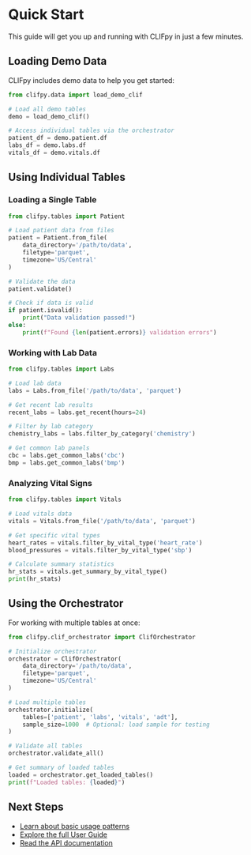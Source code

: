 # Quick Start

This guide will get you up and running with CLIFpy in just a few minutes.

## Loading Demo Data

CLIFpy includes demo data to help you get started:

```python
from clifpy.data import load_demo_clif

# Load all demo tables
demo = load_demo_clif()

# Access individual tables via the orchestrator
patient_df = demo.patient.df
labs_df = demo.labs.df
vitals_df = demo.vitals.df
```

## Using Individual Tables

### Loading a Single Table

```python
from clifpy.tables import Patient

# Load patient data from files
patient = Patient.from_file(
    data_directory='/path/to/data',
    filetype='parquet',
    timezone='US/Central'
)

# Validate the data
patient.validate()

# Check if data is valid
if patient.isvalid():
    print("Data validation passed!")
else:
    print(f"Found {len(patient.errors)} validation errors")
```

### Working with Lab Data

```python
from clifpy.tables import Labs

# Load lab data
labs = Labs.from_file('/path/to/data', 'parquet')

# Get recent lab results
recent_labs = labs.get_recent(hours=24)

# Filter by lab category
chemistry_labs = labs.filter_by_category('chemistry')

# Get common lab panels
cbc = labs.get_common_labs('cbc')
bmp = labs.get_common_labs('bmp')
```

### Analyzing Vital Signs

```python
from clifpy.tables import Vitals

# Load vitals data
vitals = Vitals.from_file('/path/to/data', 'parquet')

# Get specific vital types
heart_rates = vitals.filter_by_vital_type('heart_rate')
blood_pressures = vitals.filter_by_vital_type('sbp')

# Calculate summary statistics
hr_stats = vitals.get_summary_by_vital_type()
print(hr_stats)
```

## Using the Orchestrator

For working with multiple tables at once:

```python
from clifpy.clif_orchestrator import ClifOrchestrator

# Initialize orchestrator
orchestrator = ClifOrchestrator(
    data_directory='/path/to/data',
    filetype='parquet',
    timezone='US/Central'
)

# Load multiple tables
orchestrator.initialize(
    tables=['patient', 'labs', 'vitals', 'adt'],
    sample_size=1000  # Optional: load sample for testing
)

# Validate all tables
orchestrator.validate_all()

# Get summary of loaded tables
loaded = orchestrator.get_loaded_tables()
print(f"Loaded tables: {loaded}")
```



## Next Steps

- [Learn about basic usage patterns](basic-usage.md)
- [Explore the full User Guide](../user-guide/index.md)
- [Read the API documentation](../api/index.md)